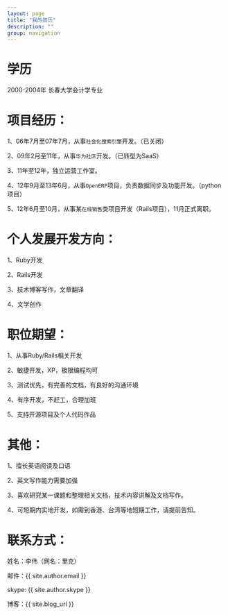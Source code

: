 ```yaml
---
layout: page
title: "我的简历"
description: ""
group: navigation
---
```



# 学历

2000-2004年 长春大学会计学专业


# 项目经历：

1、06年7月至07年7月，从事`社会化搜索引擎`开发。（已关闭）

2、09年2月至11年，从事`华为社区`开发。（已转型为SaaS）

3、11年至12年，独立运营工作室。

4、12年9月至13年6月，从事`OpenERP`项目，负责数据同步及功能开发。（python项目）

5、12年6月至10月，从事某`在线销售`类项目开发（Rails项目），11月正式离职。


# 个人发展开发方向：

1、Ruby开发

2、Rails开发

3、技术博客写作，文章翻译

4、文学创作


# 职位期望：

1、从事Ruby/Rails相关开发

2、敏捷开发，XP，极限编程均可

3、测试优先，有完善的文档，有良好的沟通环境

4、有序开发，不赶工，合理加班

5、支持开源项目及个人代码作品


# 其他：

1、擅长英语阅读及口语

2、英文写作能力需要加强

3、喜欢研究某一课题和整理相关文档，技术内容讲解及文档写作。

4、可短期内实地开发，如需到香港、台湾等地短期工作，请提前告知。



# 联系方式：

姓名：李伟（网名：里克）

邮件：{{ site.author.email }}

skype: {{ site.author.skype }}

博客：{{ site.blog_url }}